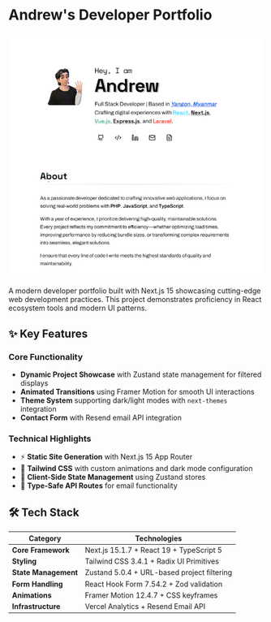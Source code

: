 # Andrew's Developer Portfolio

![Portfolio Preview](./public/screenshot.png) <!-- Add your screenshot here -->

A modern developer portfolio built with Next.js 15 showcasing cutting-edge web development practices. This project demonstrates proficiency in React ecosystem tools and modern UI patterns.

## ✨ Key Features

### Core Functionality
- **Dynamic Project Showcase** with Zustand state management for filtered displays  
- **Animated Transitions** using Framer Motion for smooth UI interactions  
- **Theme System** supporting dark/light modes with `next-themes` integration  
- **Contact Form** with Resend email API integration  

### Technical Highlights
- ⚡ **Static Site Generation** with Next.js 15 App Router  
- 🎨 **Tailwind CSS** with custom animations and dark mode configuration  
- 🔄 **Client-Side State Management** using Zustand stores  
- 📧 **Type-Safe API Routes** for email functionality  

## 🛠 Tech Stack

| Category              | Technologies                                                                 |
|-----------------------|-----------------------------------------------------------------------------|
| **Core Framework**    | Next.js 15.1.7 + React 19 + TypeScript 5                                    |
| **Styling**           | Tailwind CSS 3.4.1 + Radix UI Primitives                                    |
| **State Management**  | Zustand 5.0.4 + URL-based project filtering                                 |
| **Form Handling**     | React Hook Form 7.54.2 + Zod validation                                    |
| **Animations**        | Framer Motion 12.4.7 + CSS keyframes                                       |
| **Infrastructure**    | Vercel Analytics + Resend Email API                                         |


